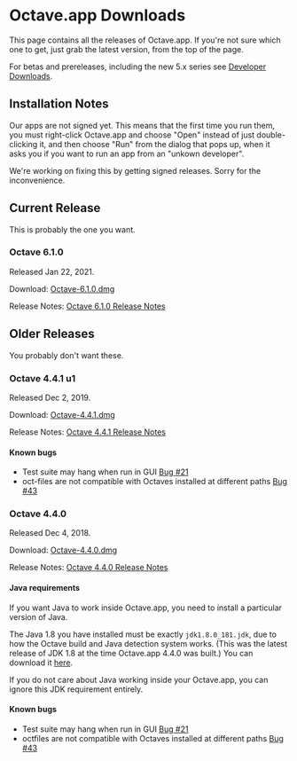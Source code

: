 # Octave.app Downloads

This page contains all the releases of Octave.app. If you're not sure which one to get, just grab the latest version, from the top of the page.

For betas and prereleases, including the new 5.x series see [Developer Downloads](/Developer-Downloads.html).

## Installation Notes

Our apps are not signed yet. This means that the first time you run them, you must right-click Octave.app and choose "Open" instead of just double-clicking it, and then choose "Run" from the dialog that pops up, when it asks you if you want to run an app from an "unkown developer".

We're working on fixing this by getting signed releases. Sorry for the inconvenience.

## Current Release

This is probably the one you want.

### Octave 6.1.0

Released Jan 22, 2021.

Download: [Octave-6.1.0.dmg](https://github.com/octave-app/octave-app/releases/download/v6.1.0/Octave-6.1.0.dmg)

Release Notes: [Octave 6.1.0 Release Notes](https://www.gnu.org/software/octave/NEWS-6.1.html)

## Older Releases

You probably don't want these.

### Octave 4.4.1 u1

Released Dec 2, 2019.

Download: [Octave-4.4.1.dmg](https://github.com/octave-app/octave-app/releases/download/v4.4.1-u1/Octave-4.4.1-u1.dmg)

Release Notes: [Octave 4.4.1 Release Notes](https://www.gnu.org/software/octave/news/release/2018/08/09/octave-4.4.1-released.html)

#### Known bugs

* Test suite may hang when run in GUI [Bug #21](https://github.com/octave-app/octave-app-bundler/issues/21)
* oct-files are not compatible with Octaves installed at different paths [Bug #43](https://github.com/octave-app/octave-app-bundler/issues/43)

### Octave 4.4.0

Released Dec 4, 2018.

Download: [Octave-4.4.0.dmg](https://github.com/octave-app/octave-app/releases/download/v4.4.0/Octave-4.4.0.dmg)

Release Notes: [Octave 4.4.0 Release Notes](https://www.gnu.org/software/octave/NEWS-4.4.html)

#### Java requirements

If you want Java to work inside Octave.app, you need to install a particular version of Java.

The Java 1.8 you have installed must be exactly `jdk1.8.0_181.jdk`, due to how the Octave build and Java detection system works. (This was the latest release of JDK 1.8 at the time Octave.app 4.4.0 was built.) You can download it [here](http://www.oracle.com/technetwork/java/javase/downloads/jdk8-downloads-2133151.html).

If you do not care about Java working inside your Octave.app, you can ignore this JDK requirement entirely.

#### Known bugs

* Test suite may hang when run in GUI [Bug #21](https://github.com/octave-app/octave-app-bundler/issues/21)
* octfiles are not compatible with Octaves installed at different paths [Bug #43](https://github.com/octave-app/octave-app-bundler/issues/43)
